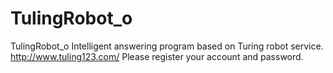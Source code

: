 # TulingRobot_o
TulingRobot_o
Intelligent answering program based on Turing robot service. http://www.tuling123.com/ 
    Please register your account and password.
